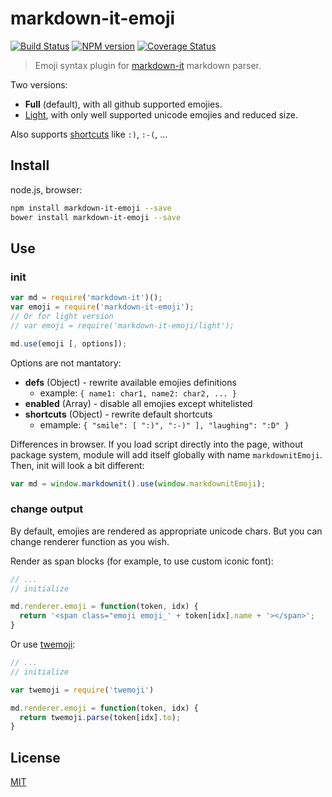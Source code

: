 # markdown-it-emoji

[![Build Status](https://img.shields.io/travis/markdown-it/markdown-it-emoji/master.svg?style=flat)](https://travis-ci.org/markdown-it/markdown-it-emoji)
[![NPM version](https://img.shields.io/npm/v/markdown-it-emoji.svg?style=flat)](https://www.npmjs.org/package/markdown-it-emoji)
[![Coverage Status](https://img.shields.io/coveralls/markdown-it/markdown-it-emoji/master.svg?style=flat)](https://coveralls.io/r/markdown-it/markdown-it-emoji?branch=dev)

> Emoji syntax plugin for [markdown-it](https://github.com/markdown-it/markdown-it)
markdown parser.

Two versions:

- __Full__ (default), with all github supported emojies.
- [Light](https://github.com/markdown-it/markdown-it-emoji/blob/master/lib/data/light.json), with only well supported unicode emojies and reduced size.

Also supports [shortcuts](https://github.com/markdown-it/markdown-it-emoji/blob/master/lib/data/shortcuts.json) like `:)`, `:-(`, ...


## Install

node.js, browser:

```bash
npm install markdown-it-emoji --save
bower install markdown-it-emoji --save
```

## Use

### init

```js
var md = require('markdown-it')();
var emoji = require('markdown-it-emoji');
// Or for light version
// var emoji = require('markdown-it-emoji/light');

md.use(emoji [, options]);
```

Options are not mantatory:

- __defs__ (Object) - rewrite available emojies definitions
  - example: `{ name1: char1, name2: char2, ... }`
- __enabled__ (Array) - disable all emojies except whitelisted
- __shortcuts__ (Object) - rewrite default shortcuts
  - emample: `{ "smile": [ ":)", ":-)" ], "laughing": ":D" }`

Differences in browser. If you load script directly into the page, without
package system, module will add itself globally with name `markdownitEmoji`.
Then, init will look a bit different:

```js
var md = window.markdownit().use(window.markdownitEmoji);
```


### change output

By default, emojies are rendered as appropriate unicode chars. But you can change
renderer function as you wish.

Render as span blocks (for example, to use custom iconic font):

```js
// ...
// initialize

md.renderer.emoji = function(token, idx) {
  return '<span class="emoji emoji_' + token[idx].name + '></span>';
}
```

Or use [twemoji](https://github.com/twitter/twemoji):

```js
// ...
// initialize

var twemoji = require('twemoji')

md.renderer.emoji = function(token, idx) {
  return twemoji.parse(token[idx].to);
}
```


## License

[MIT](https://github.com/markdown-it/markdown-it-emoji/blob/master/LICENSE)
